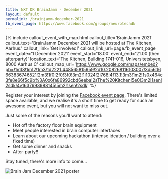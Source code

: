 ```yaml
---
title: NXT DK BrainJamm - December 2021
layout: default
permalink: /brainjamm-december-2021
fb_event_page: https://www.facebook.com/groups/neurotechdk
---
```


{% include callout_event_with_map.html callout_title='BrainJamm 2021' callout_text='BrainJamm December 2021 will be hosted at The Kitchen, Aarhus.' callout_link='Get involved!' callout_link_url=page.fb_event_page event_date='1 December 2021' event_start='18.00' event_end='21.00 (then afterparty)' location_text='The Kitchen, Building 1741-016, Universitetsbyen, 8000 Aarhus C' callout_map_url='https://www.google.com/maps/embed?pb=!1m18!1m12!1m3!1d2221.448565815959!2d10.208268116103007!3d56.16663836746521!2m3!1f0!2f0!3f0!3m2!1i1024!2i768!4f13.1!3m3!1m2!1s0x464c3fe8e66f5c9b%3A0x6fa86992cbd6eeba!2sThe%20Kitchen!5e0!3m2!1sen!2sdk!4v1637693988145!5m2!1sen!2sdk'  %}

Register your interest by joining the [Facebook event page](https://www.facebook.com/groups/neurotechdk). There's limited space available, and we realise it's a short time to get ready for such an awesome event, but you will not want to miss out.

Just some of the reasons you'll want to attend:

- Hot off the factory floor brain equipment
- Meet people interested in brain computer interfaces
- Learn about our upcoming hackathon (intense ideation / building over a fixed time)
- Get some dinner and snacks
- After-party!!

Stay tuned, there's more info to come...

![Brain Jam December 2021 poster](/assets/img/posters/brainjamposter.jpg#fullwidth)
